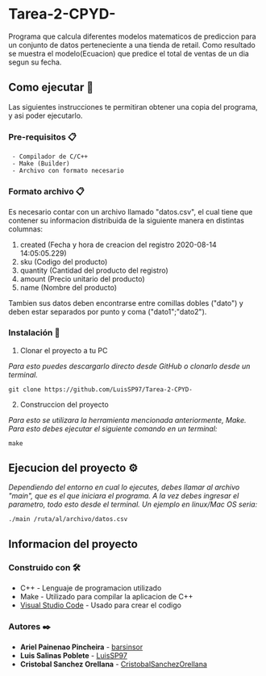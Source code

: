 # Tarea-2-CPYD-
Programa que calcula diferentes modelos matematicos de prediccion para un conjunto de datos perteneciente a una tienda de retail. Como resultado se muestra el modelo(Ecuacion) que predice el total de ventas de un dia segun su fecha.

## Como ejecutar 🚀
Las siguientes instrucciones te permitiran obtener una copia del programa, y asi poder ejecutarlo.

### Pre-requisitos 📋
```
 - Compilador de C/C++
 - Make (Builder)
 - Archivo con formato necesario
```
### Formato archivo 📋
Es necesario contar con un archivo llamado "datos.csv", el cual tiene que contener su informacion distribuida de la siguiente manera en distintas columnas:

  1. created (Fecha y hora de creacion del registro 2020-08-14 14:05:05.229)
  2. sku (Codigo del producto)
  3. quantity (Cantidad del producto del registro)
  4. amount (Precio unitario del producto)
  5. name (Nombre del producto)

Tambien sus datos deben encontrarse entre comillas dobles ("dato") y deben estar separados por punto y coma ("dato1";"dato2").
### Instalación 🔧

1. Clonar el proyecto a tu PC

_Para esto puedes descargarlo directo desde GitHub o clonarlo desde un terminal._

```
git clone https://github.com/LuisSP97/Tarea-2-CPYD-
```

2. Construccion del proyecto

_Para esto se utilizara la herramienta mencionada anteriormente, Make. Para esto debes ejecutar el siguiente comando en un terminal:_

```
make
```

## Ejecucion del proyecto ⚙️
_Dependiendo del entorno en cual lo ejecutes, debes llamar al archivo "main", que es el que iniciara el programa. A la vez debes ingresar el parametro, todo esto desde el terminal. Un ejemplo en linux/Mac OS seria:_
```
./main /ruta/al/archivo/datos.csv
```

## Informacion del proyecto

### Construido con 🛠️

* C++ - Lenguaje de programacion utilizado
* Make - Utilizado para compilar la aplicacion de C++
* [Visual Studio Code](https://code.visualstudio.com/) - Usado para crear el codigo

### Autores ✒️

* **Ariel Painenao Pincheira** - [barsinsor](https://github.com/barsinsor)
* **Luis Salinas Poblete** - [LuisSP97](https://github.com/LuisSP97)
* **Cristobal Sanchez Orellana** - [CristobalSanchezOrellana](https://github.com/CristobalSanchezOrellana)
